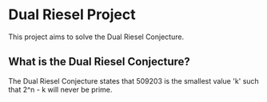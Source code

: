 # Dual Riesel Project

This project aims to solve the Dual Riesel Conjecture.

## What is the Dual Riesel Conjecture?

The Dual Riesel Conjecture states that 509203 is the smallest value 'k' such that 2^n - k will never be prime.
